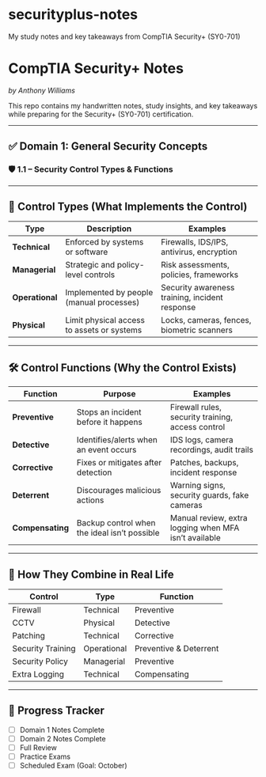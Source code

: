 # securityplus-notes
My study notes and key takeaways from CompTIA Security+ (SY0-701)
# CompTIA Security+ Notes
*by Anthony Williams*

This repo contains my handwritten notes, study insights, and key takeaways while preparing for the Security+ (SY0-701) certification.

---

## ✅ Domain 1: General Security Concepts

### 🛡️ 1.1 – Security Control Types & Functions
---

## 🔷 Control Types (What Implements the Control)

| Type | Description | Examples |
|------|-------------|----------|
| **Technical** | Enforced by systems or software | Firewalls, IDS/IPS, antivirus, encryption |
| **Managerial** | Strategic and policy-level controls | Risk assessments, policies, frameworks |
| **Operational** | Implemented by people (manual processes) | Security awareness training, incident response |
| **Physical** | Limit physical access to assets or systems | Locks, cameras, fences, biometric scanners |
---
## 🛠️ Control Functions (Why the Control Exists)

| Function | Purpose | Examples |
|----------|---------|----------|
| **Preventive** | Stops an incident before it happens | Firewall rules, security training, access control |
| **Detective** | Identifies/alerts when an event occurs | IDS logs, camera recordings, audit trails |
| **Corrective** | Fixes or mitigates after detection | Patches, backups, incident response |
| **Deterrent** | Discourages malicious actions | Warning signs, security guards, fake cameras |
| **Compensating** | Backup control when the ideal isn’t possible | Manual review, extra logging when MFA isn’t available |

---

## 🔁 How They Combine in Real Life

| Control | Type | Function |
|---------|------|----------|
| Firewall | Technical | Preventive |
| CCTV | Physical | Detective |
| Patching | Technical | Corrective |
| Security Training | Operational | Preventive & Deterrent |
| Security Policy | Managerial | Preventive |
| Extra Logging | Technical | Compensating |

---

## 📅 Progress Tracker
- [ ] Domain 1 Notes Complete
- [ ] Domain 2 Notes Complete
- [ ] Full Review
- [ ] Practice Exams
- [ ] Scheduled Exam (Goal: October)
